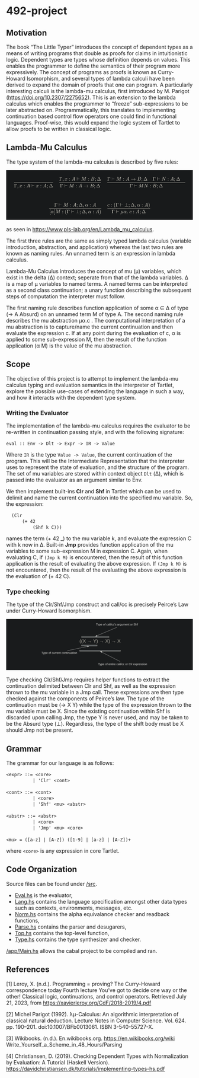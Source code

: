 # 492-project

## Motivation

The book “The Little Typer” introduces the concept of dependent types as a means of writing
programs that double as proofs for claims in intuitionistic logic. Dependent types are types
whose definition depends on values. This enables the programmer to define the semantics of
their program more expressively. The concept of programs as proofs is known as Curry-Howard
Isomorphism, and several types of lambda calculi have been derived to expand the domain of
proofs that one can program. A particularly interesting calculi is the lambda-mu calculus,
first introduced by M. Parigot (https://doi.org/10.2307/2275652). This is an extension to the 
lambda calculus which enables the programmer to “freeze” sub-expressions to be later abstracted on. 
Programmatically, this translates to implementing continuation based control flow operators one 
could find in functional languages. Proof-wise, this would expand the logic system of 
Tartlet to allow proofs to be written in classical logic.

## Lambda-Mu Calculus

The type system of the lambda-mu calculus is described by five rules:

![type.png](type.png) 

as seen in https://www.pls-lab.org/en/Lambda_mu_calculus.

The first three rules are the same as simply typed lambda calculus (variable introduction, abstraction, and application) whereas the last two rules are known as naming rules. An unnamed term is an expression in lambda calculus.

Lambda-Mu Calculus introduces the concept of mu (μ) variables, which exist in the delta (Δ) context; seperate from that of the lambda variables. Δ is a map of μ variables to named terms. A named terms can be interpreted as a second class continuation; a unary function describing the subsequent steps of computation the interpreter must follow.

The first naming rule describes function application of some α ∈ Δ of type (→ A Absurd) on an unnamed term M of type A. The second naming rule describes the mu abstraction μα.c . The computational interpretation of a mu abstraction is to capture/name the current continuation and then evaluate the expression c. If at any point during the evaluation of c, α is applied to some sub-expression M, then the result of the function application (α M) is the value of the mu abstraction.

## Scope

The objective of this project is to attempt to implement the lambda-mu calculus typing and evaluation
semantics in the interpreter of Tartlet, explore the possible use-cases of extending the language in
such a way, and how it interacts with the dependent type system.

### Writing the Evaluator

The implementation of the lambda-mu calculus requires the evaluator to be re-written in
continuation passing style, and with the following signature:
```
eval :: Env -> Dlt -> Expr -> IR -> Value
```
Where `IR` is the type `Value -> Value`, the current continuation of the program. This will be the Intermediate Representation that the interpreter uses to represent the state of evaluation, and the structure of the program. The set of mu variables are stored within context object `Dlt` (Δ), which is passed into the evaluator as an argument similar to Env.  

We then implement built-ins **Clr** and **Shf** in Tartlet which can be used to delimit and name the current continuation into the specified mu variable. So, the expression:
```
  (Clr
      (+ 42
          (Shf k C)))
```
names the term (+ 42 _) to the mu variable k, and evaluate the expression C with k now in Δ. Built-in **Jmp** provides function application of the mu variables to some sub-expression M in expression C. Again, when evaluating C, if `(Jmp k M)` is encountered, then the result of this function application is the result of evaluating the above expression. If `(Jmp k M)` is not encountered, then the result of the evaluating the above expression is the evaluation of (+ 42 C).

### Type checking

The type of the Clr/Shf/Jmp construct and call/cc is precisely Peirce’s Law under Curry-Howard Isomorphism.

![type1.png](type1.png)

Type checking Clr/Shf/Jmp requires helper functions to extract the continuation delimited between Clr and Shf, as well as the expression thrown to the mu variable in a Jmp call.
These expressions are then type checked against the components of Peirce’s law. The type of the continuation must be (→ X Y) while the type of the expression thrown to the mu variable must be X.
Since the existing continuation within Shf is discarded upon calling Jmp, the type Y is never used, and may be taken to be the Absurd type (⊥). Regardless, the type of the shift body must be X should Jmp not be present. 

## Grammar

The grammar for our language is as follows:

```
<expr> ::= <core>
          | 'Clr' <cont>

<cont> ::= <cont>
          | <core>
          | 'Shf' <mu> <abstr>

<abstr> ::= <abstr>
          | <core>
          | 'Jmp' <mu> <core>

<mu> = ([a-z] | [A-Z]) ([1-9] | [a-z] | [A-Z])+
```
where `<core>` is any expression in core Tartlet.

## Code Organization

Source files can be found under [/src](/src). 
  
  - [Eval.hs](/src/Eval.hs) is the evaluator,
  - [Lang.hs](/src/Lang.hs) contains the language specification amongst other data types such as contexts, environments, messages, etc.
  - [Norm.hs](/src/Norm.hs) contains the alpha equivalance checker and readback functions,
  - [Parse.hs](/src/Parse.hs) contains the parser and desugarers,
  - [Top.hs](/src/Top.hs) contains the top-level function,
  - [Type.hs](/src/Type.hs) contains the type synthesizer and checker.

[/app/Main.hs](/app/Main.hs) allows the cabal project to be compiled and ran.

## References

[1] Leroy, X. (n.d.). Programming = proving? The Curry-Howard correspondence today Fourth lecture You’ve got to decide one way or the other! Classical logic, continuations, and control operators. Retrieved July 21, 2023, from https://xavierleroy.org/CdF/2018-2019/4.pdf

[2] Michel Parigot (1992). λμ-Calculus: An algorithmic interpretation of classical natural deduction. Lecture Notes in Computer Science. Vol. 624. pp. 190–201. doi:10.1007/BFb0013061. ISBN 3-540-55727-X.

[‌3] Wikibooks. (n.d.). En.wikibooks.org. https://en.wikibooks.org/wiki Write_Yourself_a_Scheme_in_48_Hours/Parsing

[4] Christiansen, D. (2019). Checking Dependent Types with Normalization by Evaluation: A Tutorial (Haskell Version). https://davidchristiansen.dk/tutorials/implementing-types-hs.pdf

